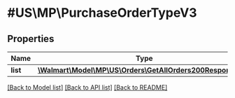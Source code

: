 # #US\MP\PurchaseOrderTypeV3

## Properties

Name | Type | Description | Notes
------------ | ------------- | ------------- | -------------
**list** | [**\Walmart\Model\MP\US\Orders\GetAllOrders200ResponseList**](GetAllOrders200ResponseList.md) |  | [optional]


[[Back to Model list]](../) [[Back to API list]](../../Api/US/MP) [[Back to README]](../../README.md)
